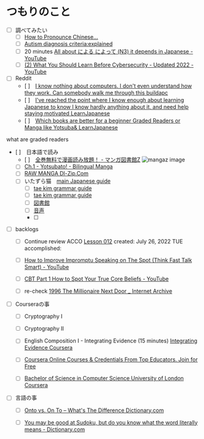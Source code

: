 # つもりのこと

- [ ] 調べてみたい
  - [ ] [How to Pronounce Chinese...](https://www.youtube.com/watch?v=oCQ2k85MUyc)
  - [ ] [Autism diagnosis criteria:explained](https://www.youtube.com/watch?v=1yva4RZW_s0) 
  - [ ] 20 minutes [All about による によって (N3) it depends in Japanese - YouTube](https://www.youtube.com/watch?v=lLJ0I-Cjzks)
  - [ ] [(2) What You Should Learn Before Cybersecurity - Updated 2022 - YouTube](https://www.youtube.com/watch?v=JbEPJv7Ybcs)
  
- [ ] Reddit
  - [ ]　[I know nothing about computers. I don't even understand how they work. Can somebody walk me through this  buildapc](https://www.reddit.com/r/buildapc/comments/1z5rz0/i_know_nothing_about_computers_i_dont_even/)
  - [ ]　[I've reached the point where I know enough about learning Japanese to know I know hardly anything about it, and need help staying motivated  LearnJapanese](https://www.reddit.com/r/LearnJapanese/comments/vnfqj1/ive_reached_the_point_where_i_know_enough_about/)
  - [ ]　[Which books are better for a beginner Graded Readers or Manga like Yotsuba&  LearnJapanese](https://www.reddit.com/r/LearnJapanese/comments/5qrih5/which_books_are_better_for_a_beginner_graded/)

what are graded readers

- [ ]　日本語で読み
  - [ ]　[全巻無料で漫画読み放題！ - マンガ図書館Z](https://www.mangaz.com/)
![mangaz image](https://user-images.githubusercontent.com/111704606/185808428-878dc23d-9cb2-4b67-a75f-aa2f9d34a831.png)
  - [ ] [Ch.1 - Yotsubato! - Bilingual Manga](https://web.archive.org/web/20210410195239/https://bilingualmanga.com/manga/yotsubato/chapter-1)
  - [ ] [RAW MANGA  Dl-Zip.Com](http://dl-zip.com/category/raw-manga-dl/)
  - [ ] いたずら猫　[main Japanese guide](https://itazuraneko.neocities.org/learn/guide.html)
    - [ ] [tae kim grammar guide](https://itazuraneko.neocities.org/grammar/taekim.html)
    - [ ] [tae kim grammar guide](https://itazuraneko.neocities.org/grammar/taekim.html)
    - [ ] [図書館](https://itazuraneko.neocities.org/library/librarymain.html)
    - [ ] [音声](https://itazuraneko.neocities.org/library/onsei.html)
    - [ ] 
  
- [ ] backlogs
  - [ ] Continue review ACCO [Lesson 012]([https://www.youtube.com/watch?v=oCQ2k85MUyc](https://youtu.be/OfJZCH4zPiY?list=PLqGhhQ3Ku9Cbrqxq6KxQ2x4Dg8-gzSHtY&t=366))
created: July 26, 2022 TUE
accomplished:

  - [ ] [How to Improve Impromptu Speaking on The Spot (Think Fast Talk Smart) - YouTube](https://www.youtube.com/watch?v=W0PLr1bOrec)
  - [ ] [CBT Part 1 How to Spot Your True Core Beliefs - YouTube](https://www.youtube.com/watch?v=-f3eVvH8hRE)
  - [ ] re-check [1996 The Millionaire Next Door _ Internet Archive](https://archive.org/details/1996-the-millionaire-next-door/page/37/mode/2up)


- [ ] Courseraの事
  - [ ] Cryptography I
  - [ ] Cryptography II
  - [ ] English Composition I - Integrating Evidence (15 minutes) [Integrating Evidence  Coursera](https://www.coursera.org/learn/english-composition/lecture/b1b8o/integrating-evidence)
  - [ ] [Coursera  Online Courses & Credentials From Top Educators. Join for Free](https://www.coursera.org/?skipBrowseRedirect=true)
  - [ ] [Bachelor of Science in Computer Science  University of London  Coursera](https://www.coursera.org/degrees/bachelor-of-science-computer-science-london)


- [ ] 言語の事
  - [ ] [Onto vs. On To – What's The Difference  Dictionary.com](https://www.dictionary.com/e/onto-vs-on-to/)
  - [ ] [You may be good at Sudoku, but do you know what the word literally means - Dictionary.com](https://www.dictionary.com/e/sudoku-game-meaning/)

